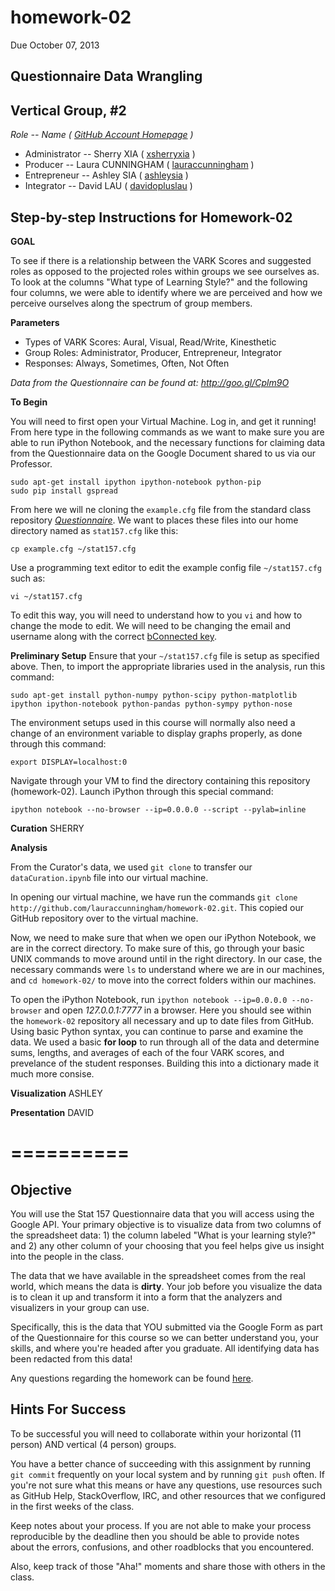 homework-02
===========
Due October 07, 2013

**Questionnaire Data Wrangling**
----

Vertical Group, #2
-----
_Role -- Name ( [GitHub Account Homepage](https://github.com) )_
  - Administrator -- Sherry XIA ( [xsherryxia](https://github.com/xsherryxia) )
  - Producer -- Laura CUNNINGHAM ( [lauraccunningham](https://github.com/lauraccunningham) )            
  - Entrepreneur -- Ashley SIA ( [ashleysia](https://github.com/ashleysia) )
  - Integrator -- David LAU ( [davidopluslau](https://github.com/davidopluslau) )

Step-by-step Instructions for Homework-02
-----

**GOAL**

To see if there is a relationship between the VARK Scores and suggested roles as opposed to the projected roles within groups we see ourselves as.  To look at the columns "What type of Learning Style?" and the following four columns, we were able to identify where we are perceived and how we perceive ourselves along the spectrum of group members.

**Parameters**

-	Types of VARK Scores: Aural, Visual, Read/Write, Kinesthetic
-	Group Roles: Administrator, Producer, Entrepreneur, Integrator
-	Responses: Always, Sometimes, Often, Not Often

_Data from the Questionnaire can be found at: http://goo.gl/Cplm9O_

**To Begin**

You will need to first open your Virtual Machine.  Log in, and get it running!  From here type in the following commands as we want to make sure you are able to run iPython Notebook, and the necessary functions for claiming data from the Questionnaire data on the Google Document shared to us via our Professor.

    sudo apt-get install ipython ipython-notebook python-pip
    sudo pip install gspread

From here we will ne cloning the `example.cfg` file from the standard class repository [_Questionnaire_](https://github.com/stat157/Questionnaire).  We want to places these files into our home directory named as `stat157.cfg` like this:

    cp example.cfg ~/stat157.cfg

Use a programming text editor to edit the example config file
`~/stat157.cfg` such as:

    vi ~/stat157.cfg

To edit this way, you will need to understand how to you `vi` and how to change the mode to edit.  We will need to be changing the email and username along with the correct [bConnected key](https://kb.berkeley.edu/campus-shared-services/page.php?id=27226).

**Preliminary Setup**
Ensure that your `~/stat157.cfg` file is setup as specified above. Then, to import the appropriate libraries used in the analysis, run this command:

    sudo apt-get install python-numpy python-scipy python-matplotlib ipython ipython-notebook python-pandas python-sympy python-nose
    
The environment setups used in this course will normally also need a change of an environment variable to display graphs properly, as done through this command:

    export DISPLAY=localhost:0

Navigate through your VM to find the directory containing this repository (homework-02). Launch iPython through this special command:

    ipython notebook --no-browser --ip=0.0.0.0 --script --pylab=inline

**Curation**	SHERRY

**Analysis**

From the Curator's data, we used `git clone` to transfer our `dataCuration.ipynb` file into our virtual machine.

In opening our virtual machine, we have run the commands `git clone http://github.com/lauraccunningham/homework-02.git`. This copied our GitHub repository over to the virtual machine.

Now, we need to make sure that when we open our iPython Notebook, we are in the correct directory.  To make sure of this, go through your basic UNIX commands to move around until in the right directory.  In our case, the necessary commands were `ls` to understand where we are in our machines, and `cd homework-02/` to move into the correct folders within our machines.

To open the iPython Notebook, run `ipython notebook --ip=0.0.0.0 --no-browser` and open _127.0.0.1:7777_ in a browser.  Here you should see within the `homework-02` repository all necessary and up to date files from GitHub.
Using basic Python syntax, you can continue to parse and examine the data.  We used a basic **for loop** to run through all of the data and determine sums, lengths, and averages of each of the four VARK scores, and prevelance of the student responses.  Building this into a dictionary made it much more consise.

**Visualization**	ASHLEY

**Presentation**	DAVID

==========
==========

Objective
----
You will use the Stat 157 Questionnaire data that you will access using the Google API. Your primary objective is to visualize data from two columns of the spreadsheet data: 1) the column labeled "What is your learning style?" and 2) any other column of your choosing that you feel helps give us insight into the people in the class.

The data that we have available in the spreadsheet comes from the real world, which means the data is **dirty**. Your job before you visualize the data is to clean it up and transform it into a form that the analyzers and visualizers in your group can use.

Specifically, this is the data that YOU submitted via the Google Form as part of the Questionnaire for this course so we can better understand you, your skills, and where you're headed after you graduate. All identifying data has been redacted from this data!

Any questions regarding the homework can be found [here](https://github.com/stat157/questionnaire/issues).

Hints For Success
-----------------
To be successful you will need to collaborate within your horizontal (11 person) AND vertical (4 person) groups.

You have a better chance of succeeding with this assignment by running `git commit` frequently on your local system and by running `git push` often. If you're not sure what this means or have any questions, use resources such as GitHub Help, StackOverflow, IRC, and other resources that we configured in the first weeks of the class.

Keep notes about your process. If you are not able to make your process reproducible by the deadline then you should be able to provide notes about the errors, confusions, and other roadblocks that you encountered.

Also, keep track of those "Aha!" moments and share those with others in the class.
